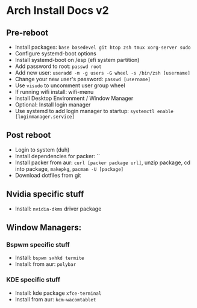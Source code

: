 # Arch Install Docs v2 #

## Pre-reboot ##
- Install packages: `base basedevel git htop zsh tmux xorg-server sudo`
- Configure systemd-boot options
- Install systemd-boot on /esp (efi system partition)
- Add password to root: `passwd root`
- Add new user: `useradd -m -g users -G wheel -s /bin/zsh [username]`
- Change your new user's password: `passwd [username]`
- Use `visudo` to uncomment user group wheel
- If running wifi install: wifi-menu
- Install Desktop Environment / Window Manager
- Optional: Install login manager
- Use systemd to add login manager to startup: `systemctl enable [loginmanager.service]`

## Post reboot ##
- Login to system (duh)
- Install dependencies for packer: ``
- Install packer from aur: `curl [packer package url]`, unzip package, cd into package, `makepkg`, `pacman -U [package]`
- Download dotfiles from git

## Nvidia specific stuff ##
- Install: `nvidia-dkms` driver package

## Window Managers: ##

### Bspwm specific stuff ###
- Install: `bspwm sxhkd termite`
- Install: from aur: `polybar`

### KDE specific stuff ###
- Install: kde package `xfce-terminal`
- Install from aur: `kcm-wacomtablet`
